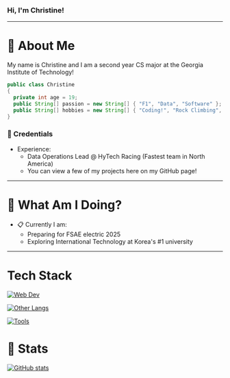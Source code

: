 ### Hi, I'm Christine!
-----
# :ferris_wheel: About Me
My name is Christine and I am a second year CS major at the Georgia Institute of Technology!

```java
public class Christine
{
  private int age = 19;
  public String[] passion = new String[] { "F1", "Data", "Software" };
  public String[] hobbies = new String[] { "Coding!", "Rock Climbing", "Baking" };
}
```
### :rocket: Credentials
- Experience:
  - Data Operations Lead @ HyTech Racing (Fastest team in North America)
  - You can view a few of my projects here on my GitHub page!
-----

# 🤔  What Am I Doing?
- :clipboard: Currently I am:
  - Preparing for FSAE electric 2025
  - Exploring International Technology at Korea's #1 university
-----

# Tech Stack
[![Web Dev](https://skillicons.dev/icons?i=html,css,js,ts,mongodb,react,nodejs,&theme=dark)](https://skillicons.dev)

[![Other Langs](https://skillicons.dev/icons?i=python,java,cpp,nix&theme=dark)](https://skillicons.dev)

[![Tools](https://skillicons.dev/icons?i=vscode,postman,github&theme=dark)](https://skillicons.dev)

# 🌱 Stats
[![GitHub stats](https://github-readme-stats.vercel.app/api?username=aesteri)](https://github.com/anuraghazra/github-readme-stats)

